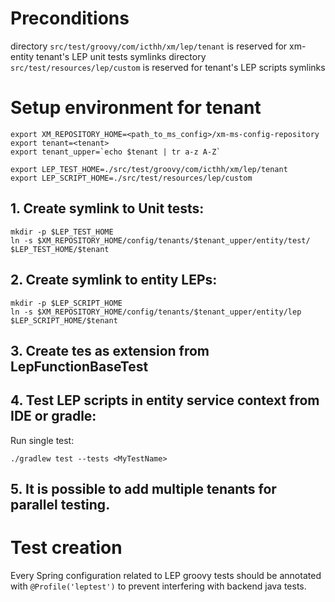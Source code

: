 # Preconditions

directory `src/test/groovy/com/icthh/xm/lep/tenant` is reserved for xm-entity tenant's LEP unit tests symlinks
directory `src/test/resources/lep/custom` is reserved for tenant's LEP scripts symlinks


# Setup environment for tenant
```
export XM_REPOSITORY_HOME=<path_to_ms_config>/xm-ms-config-repository
export tenant=<tenant>
export tenant_upper=`echo $tenant | tr a-z A-Z`

export LEP_TEST_HOME=./src/test/groovy/com/icthh/xm/lep/tenant
export LEP_SCRIPT_HOME=./src/test/resources/lep/custom
```

## 1. Create symlink to Unit tests:

```
mkdir -p $LEP_TEST_HOME
ln -s $XM_REPOSITORY_HOME/config/tenants/$tenant_upper/entity/test/ $LEP_TEST_HOME/$tenant
```

## 2. Create symlink to entity LEPs:
```
mkdir -p $LEP_SCRIPT_HOME
ln -s $XM_REPOSITORY_HOME/config/tenants/$tenant_upper/entity/lep $LEP_SCRIPT_HOME/$tenant
```
## 3. Create tes as extension from LepFunctionBaseTest

## 4. Test LEP scripts in entity service context from IDE or gradle:

Run single test:
```
./gradlew test --tests <MyTestName>
```

## 5. It is possible to add multiple tenants for parallel testing.

# Test creation

Every Spring configuration related to LEP groovy tests should be annotated with `@Profile('leptest')`
to prevent interfering with backend java tests.
